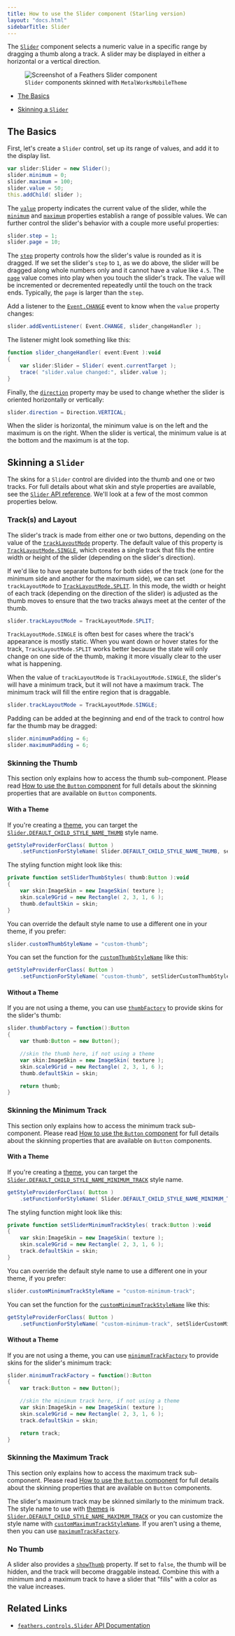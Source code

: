 ```yaml
---
title: How to use the Slider component (Starling version)
layout: "docs.html"
sidebarTitle: Slider
---
```


The [`Slider`](/api-reference/feathers/controls/Slider.html) component selects a numeric value in a specific range by dragging a thumb along a track. A slider may be displayed in either a horizontal or a vertical direction.

<figure>
<img src="/learn/as3-starling/images/slider.png" srcset="/learn/as3-starling/images/slider@2x.png 2x" alt="Screenshot of a Feathers Slider component" />
<figcaption><code>Slider</code> components skinned with <code>MetalWorksMobileTheme</code></figcaption>
</figure>

- [The Basics](#the-basics)

- [Skinning a `Slider`](#skinning-a-slider)

## The Basics

First, let's create a `Slider` control, set up its range of values, and add it to the display list.

```actionscript
var slider:Slider = new Slider();
slider.minimum = 0;
slider.maximum = 100;
slider.value = 50;
this.addChild( slider );
```

The [`value`](/api-reference/feathers/controls/Slider.html#value) property indicates the current value of the slider, while the [`minimum`](/api-reference/feathers/controls/Slider.html#minimum) and [`maximum`](/api-reference/feathers/controls/Slider.html#maximum) properties establish a range of possible values. We can further control the slider's behavior with a couple more useful properties:

```actionscript
slider.step = 1;
slider.page = 10;
```

The [`step`](/api-reference/feathers/controls/Slider.html#step) property controls how the slider's value is rounded as it is dragged. If we set the slider's `step` to `1`, as we do above, the slider will be dragged along whole numbers only and it cannot have a value like `4.5`. The [`page`](/api-reference/feathers/controls/Slider.html#page) value comes into play when you touch the slider's track. The value will be incremented or decremented repeatedly until the touch on the track ends. Typically, the `page` is larger than the `step`.

Add a listener to the [`Event.CHANGE`](/api-reference/feathers/controls/Slider.html#event:change) event to know when the `value` property changes:

```actionscript
slider.addEventListener( Event.CHANGE, slider_changeHandler );
```

The listener might look something like this:

```actionscript
function slider_changeHandler( event:Event ):void
{
    var slider:Slider = Slider( event.currentTarget );
    trace( "slider.value changed:", slider.value );
}
```

Finally, the [`direction`](/api-reference/feathers/controls/Slider.html#direction) property may be used to change whether the slider is oriented horizontally or vertically:

```actionscript
slider.direction = Direction.VERTICAL;
```

When the slider is horizontal, the minimum value is on the left and the maximum is on the right. When the slider is vertical, the minimum value is at the bottom and the maximum is at the top.

## Skinning a `Slider`

The skins for a `Slider` control are divided into the thumb and one or two tracks. For full details about what skin and style properties are available, see the [`Slider` API reference](/api-reference/feathers/controls/Slider.html). We'll look at a few of the most common properties below.

### Track(s) and Layout

The slider's track is made from either one or two buttons, depending on the value of the [`trackLayoutMode`](/api-reference/feathers/controls/Slider.html#trackLayoutMode) property. The default value of this property is [`TrackLayoutMode.SINGLE`](/api-reference/feathers/controls/TrackLayoutMode.html#SINGLE), which creates a single track that fills the entire width or height of the slider (depending on the slider's direction).

If we'd like to have separate buttons for both sides of the track (one for the minimum side and another for the maximum side), we can set `trackLayoutMode` to [`TrackLayoutMode.SPLIT`](/api-reference/feathers/controls/TrackLayoutMode.html#SPLIT). In this mode, the width or height of each track (depending on the direction of the slider) is adjusted as the thumb moves to ensure that the two tracks always meet at the center of the thumb.

```actionscript
slider.trackLayoutMode = TrackLayoutMode.SPLIT;
```

`TrackLayoutMode.SINGLE` is often best for cases where the track's appearance is mostly static. When you want down or hover states for the track, `TrackLayoutMode.SPLIT` works better because the state will only change on one side of the thumb, making it more visually clear to the user what is happening.

When the value of `trackLayoutMode` is `TrackLayoutMode.SINGLE`, the slider's will have a minimum track, but it will not have a maximum track. The minimum track will fill the entire region that is draggable.

```actionscript
slider.trackLayoutMode = TrackLayoutMode.SINGLE;
```

Padding can be added at the beginning and end of the track to control how far the thumb may be dragged:

```actionscript
slider.minimumPadding = 6;
slider.maximumPadding = 6;
```

### Skinning the Thumb

This section only explains how to access the thumb sub-component. Please read [How to use the `Button` component](./button.md) for full details about the skinning properties that are available on `Button` components.

#### With a Theme

If you're creating a [theme](./themes.md), you can target the [`Slider.DEFAULT_CHILD_STYLE_NAME_THUMB`](/api-reference/feathers/controls/Slider.html#DEFAULT_CHILD_STYLE_NAME_THUMB) style name.

```actionscript
getStyleProviderForClass( Button )
    .setFunctionForStyleName( Slider.DEFAULT_CHILD_STYLE_NAME_THUMB, setSliderThumbStyles );
```

The styling function might look like this:

```actionscript
private function setSliderThumbStyles( thumb:Button ):void
{
    var skin:ImageSkin = new ImageSkin( texture );
    skin.scale9Grid = new Rectangle( 2, 3, 1, 6 );
    thumb.defaultSkin = skin;
}
```

You can override the default style name to use a different one in your theme, if you prefer:

```actionscript
slider.customThumbStyleName = "custom-thumb";
```

You can set the function for the [`customThumbStyleName`](/api-reference/feathers/controls/Slider.html#customThumbStyleName) like this:

```actionscript
getStyleProviderForClass( Button )
    .setFunctionForStyleName( "custom-thumb", setSliderCustomThumbStyles );
```

#### Without a Theme

If you are not using a theme, you can use [`thumbFactory`](/api-reference/feathers/controls/Slider.html#thumbFactory) to provide skins for the slider's thumb:

```actionscript
slider.thumbFactory = function():Button
{
    var thumb:Button = new Button();

    //skin the thumb here, if not using a theme
    var skin:ImageSkin = new ImageSkin( texture );
    skin.scale9Grid = new Rectangle( 2, 3, 1, 6 );
    thumb.defaultSkin = skin;

    return thumb;
}
```

### Skinning the Minimum Track

This section only explains how to access the minimum track sub-component. Please read [How to use the `Button` component](./button.md) for full details about the skinning properties that are available on `Button` components.

#### With a Theme

If you're creating a [theme](./themes.md), you can target the [`Slider.DEFAULT_CHILD_STYLE_NAME_MINIMUM_TRACK`](/api-reference/feathers/controls/Slider.html#DEFAULT_CHILD_STYLE_NAME_MINIMUM_TRACK) style name.

```actionscript
getStyleProviderForClass( Button )
    .setFunctionForStyleName( Slider.DEFAULT_CHILD_STYLE_NAME_MINIMUM_TRACK, setSliderMinimumTrackStyles );
```

The styling function might look like this:

```actionscript
private function setSliderMinimumTrackStyles( track:Button ):void
{
    var skin:ImageSkin = new ImageSkin( texture );
    skin.scale9Grid = new Rectangle( 2, 3, 1, 6 );
    track.defaultSkin = skin;
}
```

You can override the default style name to use a different one in your theme, if you prefer:

```actionscript
slider.customMinimumTrackStyleName = "custom-minimum-track";
```

You can set the function for the [`customMinimumTrackStyleName`](/api-reference/feathers/controls/Slider.html#customMinimumTrackStyleName) like this:

```actionscript
getStyleProviderForClass( Button )
    .setFunctionForStyleName( "custom-minimum-track", setSliderCustomMinimumTrackStyles );
```

#### Without a Theme

If you are not using a theme, you can use [`minimumTrackFactory`](/api-reference/feathers/controls/Slider.html#minimumTrackFactory) to provide skins for the slider's minimum track:

```actionscript
slider.minimumTrackFactory = function():Button
{
    var track:Button = new Button();

    //skin the minimum track here, if not using a theme
    var skin:ImageSkin = new ImageSkin( texture );
    skin.scale9Grid = new Rectangle( 2, 3, 1, 6 );
    track.defaultSkin = skin;

    return track;
}
```

### Skinning the Maximum Track

This section only explains how to access the maximum track sub-component. Please read [How to use the `Button` component](./button.md) for full details about the skinning properties that are available on `Button` components.

The slider's maximum track may be skinned similarly to the minimum track. The style name to use with [themes](./themes.md) is [`Slider.DEFAULT_CHILD_STYLE_NAME_MAXIMUM_TRACK`](/api-reference/feathers/controls/Slider.html#DEFAULT_CHILD_STYLE_NAME_MAXIMUM_TRACK) or you can customize the style name with [`customMaximumTrackStyleName`](/api-reference/feathers/controls/Slider.html#customMaximumTrackStyleName). If you aren't using a theme, then you can use [`maximumTrackFactory`](/api-reference/feathers/controls/Slider.html#maximumTrackFactory).

### No Thumb

A slider also provides a [`showThumb`](/api-reference/feathers/controls/Slider.html#showThumb) property. If set to `false`, the thumb will be hidden, and the track will become draggable instead. Combine this with a minimum and a maximum track to have a slider that "fills" with a color as the value increases.

## Related Links

- [`feathers.controls.Slider` API Documentation](/api-reference/feathers/controls/Slider.html)
